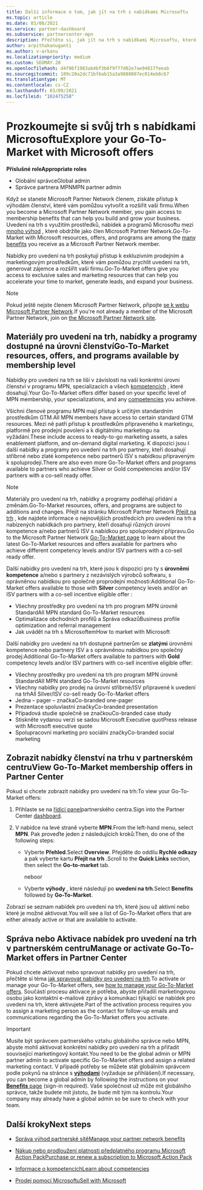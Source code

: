```yaml
---
title: Další informace o tom, jak jít na trh s nabídkami Microsoftu
ms.topic: article
ms.date: 03/08/2021
ms.service: partner-dashboard
ms.subservice: partnercenter-mpn
description: Přečtěte si, jak jít na trh s nabídkami Microsoftu, které vám pomůžou zrychlit uvedení na trh, generovat zájemce a rozšířit vaši firmu.
author: arpithakanuganti
ms.author: v-arkanu
ms.localizationpriority: medium
ms.custom: SEOMAY.20
ms.openlocfilehash: d4f06f1983ab4bf3b6f9f77d02e7ae94817feeab
ms.sourcegitcommit: 109c20a2dc71bf6ab15a3a9880807ec014eb8c67
ms.translationtype: MT
ms.contentlocale: cs-CZ
ms.lasthandoff: 03/09/2021
ms.locfileid: "102475258"
---
```

# <a name="explore-your-go-to-market-with-microsoft-offers"></a><span data-ttu-id="1c8f9-103">Prozkoumejte si svůj trh s nabídkami Microsoftu</span><span class="sxs-lookup"><span data-stu-id="1c8f9-103">Explore your Go-To-Market with Microsoft offers</span></span>

<span data-ttu-id="1c8f9-104">**Příslušné role**</span><span class="sxs-lookup"><span data-stu-id="1c8f9-104">**Appropriate roles**</span></span>

- <span data-ttu-id="1c8f9-105">Globální správce</span><span class="sxs-lookup"><span data-stu-id="1c8f9-105">Global admin</span></span>
- <span data-ttu-id="1c8f9-106">Správce partnera MPN</span><span class="sxs-lookup"><span data-stu-id="1c8f9-106">MPN partner admin</span></span>

<span data-ttu-id="1c8f9-107">Když se stanete Microsoft Partner Network členem, získáte přístup k výhodám členství, které vám pomůžou vytvořit a rozšířit vaši firmu.</span><span class="sxs-lookup"><span data-stu-id="1c8f9-107">When you become a Microsoft Partner Network member, you gain access to membership benefits that can help you build and grow your business.</span></span> <span data-ttu-id="1c8f9-108">Uvedení na trh s využitím prostředků, nabídek a programů Microsoftu mezi [mnoho výhod](https://partner.microsoft.com/manage-your-partner-network-benefits) , které obdržíte jako člen Microsoft Partner Network.</span><span class="sxs-lookup"><span data-stu-id="1c8f9-108">Go-To-Market with Microsoft resources, offers, and programs are among the [many benefits](https://partner.microsoft.com/manage-your-partner-network-benefits) you receive as a Microsoft Partner Network member.</span></span>

<span data-ttu-id="1c8f9-109">Nabídky pro uvedení na trh poskytují přístup k exkluzivním prodejním a marketingovým prostředkům, které vám pomůžou zrychlit uvedení na trh, generovat zájemce a rozšířit vaši firmu.</span><span class="sxs-lookup"><span data-stu-id="1c8f9-109">Go-To-Market offers give you access to exclusive sales and marketing resources that can help you accelerate your time to market, generate leads, and expand your business.</span></span>

>[!NOTE]
><span data-ttu-id="1c8f9-110">Pokud ještě nejste členem Microsoft Partner Network, připojte [se k webu Microsoft Partner Network](https://partner.microsoft.com/membership).</span><span class="sxs-lookup"><span data-stu-id="1c8f9-110">If you're not already a member of the Microsoft Partner Network, join on [the Microsoft Partner Network site](https://partner.microsoft.com/membership).</span></span>

## <a name="go-to-market-resources-offers-and-programs-available-by-membership-level"></a><span data-ttu-id="1c8f9-111">Materiály pro uvedení na trh, nabídky a programy dostupné na úrovni členství</span><span class="sxs-lookup"><span data-stu-id="1c8f9-111">Go-To-Market resources, offers, and programs available by membership level</span></span>

<span data-ttu-id="1c8f9-112">Nabídky pro uvedení na trh se liší v závislosti na vaší konkrétní úrovni členství v programu MPN, specializacích a všech [kompetencích](learn-about-competencies.md) , které dosahují.</span><span class="sxs-lookup"><span data-stu-id="1c8f9-112">Your Go-To-Market offers differ based on your specific level of MPN membership, your specializations, and any [competencies](learn-about-competencies.md) you achieve.</span></span>

<span data-ttu-id="1c8f9-113">Všichni členové programu MPN mají přístup k určitým standardním prostředkům GTM.</span><span class="sxs-lookup"><span data-stu-id="1c8f9-113">All MPN members have access to certain standard GTM resources.</span></span> <span data-ttu-id="1c8f9-114">Mezi ně patří přístup k prostředkům připraveného k marketingu, platformě pro prodejní povolení a k digitálnímu marketingu na vyžádání.</span><span class="sxs-lookup"><span data-stu-id="1c8f9-114">These include access to ready-to-go marketing assets, a sales enablement platform, and on-demand digital marketing.</span></span> <span data-ttu-id="1c8f9-115">K dispozici jsou i další nabídky a programy pro uvedení na trh pro partnery, kteří dosahují stříbrné nebo zlaté kompetence nebo partnerů ISV s nabídkou připraveným k spoluprodeji.</span><span class="sxs-lookup"><span data-stu-id="1c8f9-115">There are also even more Go-To-Market offers and programs available to partners who achieve Silver or Gold competencies and/or ISV partners with a co-sell ready offer.</span></span>

>[!NOTE]
><span data-ttu-id="1c8f9-116">Materiály pro uvedení na trh, nabídky a programy podléhají přidání a změnám.</span><span class="sxs-lookup"><span data-stu-id="1c8f9-116">Go-To-Market resources, offers, and programs are subject to additions and changes.</span></span> <span data-ttu-id="1c8f9-117">Přejít na stránku Microsoft Partner Network [Přejít na trh](https://partner.microsoft.com/membership/go-to-market) , kde najdete informace o nejnovějších prostředcích pro uvedení na trh a nabízených nabídkách pro partnery, kteří dosahují různých úrovní kompetence a/nebo partnerů ISV s nabídkou pro spoluprodejní přípravu.</span><span class="sxs-lookup"><span data-stu-id="1c8f9-117">Go to the Microsoft Partner Network [Go-To-Market page](https://partner.microsoft.com/membership/go-to-market) to learn about the latest Go-To-Market resources and offers available for partners who achieve different competency levels and/or ISV partners with a co-sell ready offer.</span></span>

<span data-ttu-id="1c8f9-118">Další nabídky pro uvedení na trh, které jsou k dispozici pro ty s **úrovněmi kompetence** a/nebo s partnery z nezávislých výrobců softwaru, s oprávněnou nabídkou pro společné proprodejní možnosti:</span><span class="sxs-lookup"><span data-stu-id="1c8f9-118">Additional Go-To-Market offers available to those with **Silver** competency levels and/or an ISV partners with a co-sell incentive eligible offer :</span></span>

- <span data-ttu-id="1c8f9-119">Všechny prostředky pro uvedení na trh pro program MPN úrovně Standard</span><span class="sxs-lookup"><span data-stu-id="1c8f9-119">All MPN standard Go-To-Market resources</span></span>
- <span data-ttu-id="1c8f9-120">Optimalizace obchodních profilů a Správa odkazů</span><span class="sxs-lookup"><span data-stu-id="1c8f9-120">Business profile optimization and referral management</span></span>
- <span data-ttu-id="1c8f9-121">Jak uvádět na trh s Microsoftem</span><span class="sxs-lookup"><span data-stu-id="1c8f9-121">How to market with Microsoft</span></span>

<span data-ttu-id="1c8f9-122">Další nabídky pro uvedení na trh dostupné partnerům se **zlatými** úrovněmi kompetence nebo partnery ISV a s oprávněnou nabídkou pro společný prodej:</span><span class="sxs-lookup"><span data-stu-id="1c8f9-122">Additional Go-To-Market offers available to partners with **Gold** competency levels and/or ISV partners with co-sell incentive eligible offer:</span></span>

- <span data-ttu-id="1c8f9-123">Všechny prostředky pro uvedení na trh pro program MPN úrovně Standard</span><span class="sxs-lookup"><span data-stu-id="1c8f9-123">All MPN standard Go-To-Market resources</span></span>
- <span data-ttu-id="1c8f9-124">Všechny nabídky pro prodej na úrovni stříbrné/ISV připravené k uvedení na trh</span><span class="sxs-lookup"><span data-stu-id="1c8f9-124">All Silver/ISV co-sell ready Go-To-Market offers</span></span>
- <span data-ttu-id="1c8f9-125">Jedna – pager – značka</span><span class="sxs-lookup"><span data-stu-id="1c8f9-125">Co-branded one-pager</span></span>
- <span data-ttu-id="1c8f9-126">Prezentace spoluvlastní značky</span><span class="sxs-lookup"><span data-stu-id="1c8f9-126">Co-branded presentation</span></span>
- <span data-ttu-id="1c8f9-127">Případová studie společně se značkou</span><span class="sxs-lookup"><span data-stu-id="1c8f9-127">Co-branded case study</span></span>
- <span data-ttu-id="1c8f9-128">Stiskněte vydanou verzi se sadou Microsoft Executive quot</span><span class="sxs-lookup"><span data-stu-id="1c8f9-128">Press release with Microsoft executive quote</span></span>
- <span data-ttu-id="1c8f9-129">Spolupracovní marketing pro sociální značky</span><span class="sxs-lookup"><span data-stu-id="1c8f9-129">Co-branded social marketing</span></span>

## <a name="view-go-to-market-membership-offers-in-partner-center"></a><span data-ttu-id="1c8f9-130">Zobrazit nabídky členství na trhu v partnerském centru</span><span class="sxs-lookup"><span data-stu-id="1c8f9-130">View Go-To-Market membership offers in Partner Center</span></span>

<span data-ttu-id="1c8f9-131">Pokud si chcete zobrazit nabídky pro uvedení na trh:</span><span class="sxs-lookup"><span data-stu-id="1c8f9-131">To view your Go-To-Market offers:</span></span>

1. <span data-ttu-id="1c8f9-132">Přihlaste se na [řídicí panel](https://partner.microsoft.com/dashboard)partnerského centra.</span><span class="sxs-lookup"><span data-stu-id="1c8f9-132">Sign into the Partner Center [dashboard](https://partner.microsoft.com/dashboard).</span></span>

2. <span data-ttu-id="1c8f9-133">V nabídce na levé straně vyberte **MPN**.</span><span class="sxs-lookup"><span data-stu-id="1c8f9-133">From the left-hand menu, select **MPN**.</span></span> <span data-ttu-id="1c8f9-134">Pak proveďte jeden z následujících kroků:</span><span class="sxs-lookup"><span data-stu-id="1c8f9-134">Then, do one of the following steps:</span></span>

   - <span data-ttu-id="1c8f9-135">Vyberte **Přehled**.</span><span class="sxs-lookup"><span data-stu-id="1c8f9-135">Select **Overview**.</span></span> <span data-ttu-id="1c8f9-136">Přejděte do oddílu **Rychlé odkazy** a pak vyberte kartu **Přejít na trh** .</span><span class="sxs-lookup"><span data-stu-id="1c8f9-136">Scroll to the **Quick Links** section, then select the **Go-to-market** tab.</span></span>

     <span data-ttu-id="1c8f9-137">nebo</span><span class="sxs-lookup"><span data-stu-id="1c8f9-137">or</span></span>

   - <span data-ttu-id="1c8f9-138">Vyberte **výhody** , které následují po **uvedení na trh**.</span><span class="sxs-lookup"><span data-stu-id="1c8f9-138">Select **Benefits** followed by **Go-To-Market**.</span></span>

<span data-ttu-id="1c8f9-139">Zobrazí se seznam nabídek pro uvedení na trh, které jsou už aktivní nebo které je možné aktivovat.</span><span class="sxs-lookup"><span data-stu-id="1c8f9-139">You will see a list of Go-To-Market offers that are either already active or that are available to activate.</span></span>

## <a name="manage-or-activate-go-to-market-offers-in-partner-center"></a><span data-ttu-id="1c8f9-140">Správa nebo Aktivace nabídek pro uvedení na trh v partnerském centru</span><span class="sxs-lookup"><span data-stu-id="1c8f9-140">Manage or activate Go-To-Market offers in Partner Center</span></span>

<span data-ttu-id="1c8f9-141">Pokud chcete aktivovat nebo spravovat nabídky pro uvedení na trh, přečtěte si téma [jak spravovat nabídky pro uvedení na trh](manage-your-partner-network-benefits.md#manage-go-to-market-offers).</span><span class="sxs-lookup"><span data-stu-id="1c8f9-141">To activate or manage your Go-To-Market offers, see [how to manage your Go-To-Market offers](manage-your-partner-network-benefits.md#manage-go-to-market-offers).</span></span> <span data-ttu-id="1c8f9-142">Součástí procesu aktivace je potřeba, abyste přiřadili marketingovou osobu jako kontaktní e-mailové zprávy a komunikaci týkající se nabídek pro uvedení na trh, které aktivujete.</span><span class="sxs-lookup"><span data-stu-id="1c8f9-142">Part of the activation process requires you to assign a marketing person as the contact for follow-up emails and communications regarding the Go-To-Market offers you activate.</span></span>

>[!IMPORTANT]
><span data-ttu-id="1c8f9-143">Musíte být správcem partnerského vztahu globálního správce nebo MPN, abyste mohli aktivovat konkrétní nabídky pro uvedení na trh a přiřadit související marketingový kontakt.</span><span class="sxs-lookup"><span data-stu-id="1c8f9-143">You need to be the global admin or MPN partner admin to activate specific Go-To-Market offers and assign a related marketing contact.</span></span> <span data-ttu-id="1c8f9-144">V případě potřeby se můžete stát globálním správcem podle pokynů na stránce s [ **výhodami**](https://partnercenter.microsoft.com/pcv/partnership/benefits) (vyžaduje se přihlášení).</span><span class="sxs-lookup"><span data-stu-id="1c8f9-144">If necessary, you can become a global admin by following the instructions on your [**Benefits** page](https://partnercenter.microsoft.com/pcv/partnership/benefits) (sign-in required).</span></span> <span data-ttu-id="1c8f9-145">Vaše společnost už může mít globálního správce, takže budete mít jistotu, že bude mít tým na kontrolu.</span><span class="sxs-lookup"><span data-stu-id="1c8f9-145">Your company may already have a global admin so be sure to check with your team.</span></span>

## <a name="next-steps"></a><span data-ttu-id="1c8f9-146">Další kroky</span><span class="sxs-lookup"><span data-stu-id="1c8f9-146">Next steps</span></span>

- [<span data-ttu-id="1c8f9-147">Správa výhod partnerské sítě</span><span class="sxs-lookup"><span data-stu-id="1c8f9-147">Manage your partner network benefits</span></span>](manage-your-partner-network-benefits.md)

- [<span data-ttu-id="1c8f9-148">Nákup nebo prodloužení platnosti předplatného programu Microsoft Action Pack</span><span class="sxs-lookup"><span data-stu-id="1c8f9-148">Purchase or renew a subscription to Microsoft Action Pack</span></span>](mpn-get-action-pack.md)

- [<span data-ttu-id="1c8f9-149">Informace o kompetencích</span><span class="sxs-lookup"><span data-stu-id="1c8f9-149">Learn about competencies</span></span>](learn-about-competencies.md)

- [<span data-ttu-id="1c8f9-150">Prodej pomocí Microsoftu</span><span class="sxs-lookup"><span data-stu-id="1c8f9-150">Sell with Microsoft</span></span>](https://partner.microsoft.com/membership/sell-with-microsoft)
